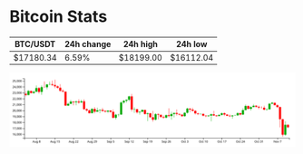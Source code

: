 # Bitcoin Stats

BTC/USDT|24h change|24h high|24h low|
|---|---|---|---|
|$17180.34|6.59%|$18199.00|$16112.04|

<img src="./chart.svg">
